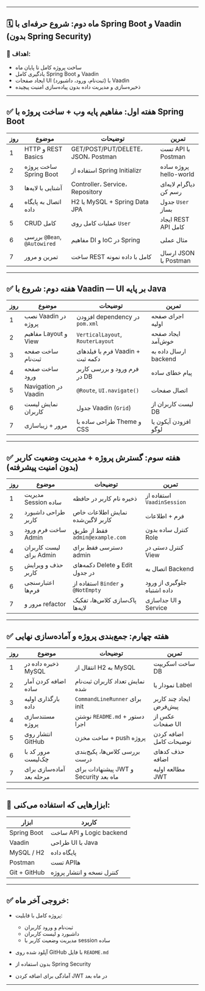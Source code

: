 


---

## 🗓️ **ماه دوم: شروع حرفه‌ای با Spring Boot و Vaadin (بدون Spring Security)**

### 🎯 اهداف:

* ساخت پروژه کامل تا پایان ماه
* یادگیری کامل Spring Boot و Vaadin
* ایجاد صفحات UI (ثبت‌نام، ورود، داشبورد) با Vaadin
* ذخیره‌سازی و مدیریت داده بدون پیاده‌سازی امنیت پیچیده

---

## ✅ هفته اول: مفاهیم پایه وب + ساخت پروژه با Spring Boot

| روز | موضوع                       | توضیحات                            | تمرین                  |
| --- | --------------------------- | ---------------------------------- | ---------------------- |
| 1   | HTTP و REST Basics          | GET/POST/PUT/DELETE، JSON، Postman | تست API با Postman     |
| 2   | ساخت پروژه Spring Boot      | استفاده از Spring Initializr       | پروژه ساده hello-world |
| 3   | آشنایی با لایه‌ها           | Controller، Service، Repository    | دیاگرام لایه‌ای رسم کن |
| 4   | اتصال به پایگاه داده        | H2 یا MySQL + Spring Data JPA      | جدول `User` بساز       |
| 5   | CRUD کامل                   | عملیات کامل روی `User`             | ایجاد REST API کامل    |
| 6   | بررسی `@Bean`, `@Autowired` | مفاهیم DI و IoC در Spring          | مثال عملی              |
| 7   | تمرین و مرور                | ساخت REST کامل با داده نمونه       | ارسال JSON با Postman  |

---

## ✅ هفته دوم: شروع با Vaadin — UI بر پایه Java

| روز | موضوع                | توضیحات                          | تمرین                 |
| --- | -------------------- | -------------------------------- | --------------------- |
| 1   | نصب Vaadin در پروژه  | افزودن dependency در `pom.xml`   | اجرای صفحه اولیه      |
| 2   | مفاهیم Layout و View | `VerticalLayout`, `RouterLayout` | ایجاد صفحه خوش‌آمد    |
| 3   | ساخت صفحه ثبت‌نام    | فرم با فیلدهای Vaadin + دکمه ثبت | ارسال داده به backend |
| 4   | ساخت صفحه ورود       | فرم ورود و بررسی کاربر در DB     | پیام خطای ساده        |
| 5   | Navigation در Vaadin | `@Route`, `UI.navigate()`        | اتصال صفحات           |
| 6   | نمایش لیست کاربران   | جدول Vaadin (`Grid`)             | لیست کاربران از DB    |
| 7   | مرور + زیباسازی      | طراحی ساده با Theme و CSS        | افزودن آیکون یا لوگو  |

---

## ✅ هفته سوم: گسترش پروژه + مدیریت وضعیت کاربر (بدون امنیت پیشرفته)

| روز | موضوع                   | توضیحات                           | تمرین                       |
| --- | ----------------------- | --------------------------------- | --------------------------- |
| 1   | مدیریت Session ساده     | ذخیره نام کاربر در حافظه          | استفاده از `VaadinSession`  |
| 2   | طراحی داشبورد کاربر     | نمایش اطلاعات خاص کاربر لاگین‌شده | فرم + اطلاعات               |
| 3   | ساخت فرم ورود Admin     | فقط از طریق `admin@example.com`   | کنترل ساده بدون Role        |
| 4   | لیست کاربران برای Admin | دسترسی فقط برای admin             | کنترل دستی در View          |
| 5   | حذف و ویرایش کاربر      | دکمه‌های Delete و Edit در جدول    | اتصال به Backend            |
| 6   | اعتبارسنجی فرم‌ها       | استفاده از `Binder` و `@NotEmpty` | جلوگیری از ورود داده اشتباه |
| 7   | مرور و refactor         | پاک‌سازی کلاس‌ها، تفکیک لایه‌ها   | جداسازی UI و Service        |

---

## ✅ هفته چهارم: جمع‌بندی پروژه و آماده‌سازی نهایی

| روز | موضوع                     | توضیحات                               | تمرین                   |
| --- | ------------------------- | ------------------------------------- | ----------------------- |
| 1   | ذخیره داده در MySQL       | انتقال از H2 به MySQL                 | ساخت اسکریپت DB         |
| 2   | اضافه کردن آمار ساده      | نمایش تعداد کاربران ثبت‌نام شده       | نمودار یا Label         |
| 3   | بارگذاری اولیه داده       | `CommandLineRunner` برای init         | ایجاد چند کاربر پیش‌فرض |
| 4   | مستندسازی پروژه           | نوشتن `README.md` + دستور اجرا        | عکس از صفحات UI         |
| 5   | انتشار روی GitHub         | ساخت مخزن + push پروژه                | اضافه کردن توضیحات کامل |
| 6   | مرور کد با چک‌لیست        | بررسی کلاس‌ها، پکیج‌بندی درست         | حذف کدهای اضافه         |
| 7   | آماده‌سازی برای مرحله بعد | پیشنهادات برای JWT و Security ماه بعد | مطالعه اولیه JWT        |

---

## 🔧 ابزارهایی که استفاده می‌کنی:

| ابزار        | کاربرد                    |
| ------------ | ------------------------- |
| Spring Boot  | ساخت API و Logic backend  |
| Vaadin       | طراحی UI با Java          |
| MySQL / H2   | پایگاه داده               |
| Postman      | تست API‌ها                |
| Git + GitHub | کنترل نسخه و انتشار پروژه |

---

## ✅ خروجی آخر ماه:

* پروژه کامل با قابلیت:

  * ثبت‌نام و ورود کاربران
  * داشبورد و لیست کاربران
  * مدیریت وضعیت کاربر با session ساده
* آپلود شده روی GitHub با فایل `README.md`
* بدون استفاده از Spring Security
* آمادگی برای اضافه کردن JWT در ماه بعد

---



